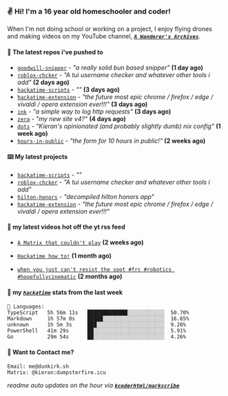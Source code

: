 ### ✌️ Hi! I'm a 16 year old homeschooler and coder!

When I'm not doing school or working on a project, I enjoy flying drones and making videos on my YouTube channel, [**_`A Wanderer's Archives`_**](https://youtube.com/@wanderer.archives).

#### 👷 The latest repos i've pushed to

- [`goodwill-snipper`](https://github.com/kcoderhtml/goodwill-snipper) - _"a really solid bun based snipper"_ **(1 day ago)**
- [`roblox-chcker`](https://github.com/kcoderhtml/roblox-chcker) - _"A tui username checker and whatever other tools i add"_ **(2 days ago)**
- [`hackatime-scripts`](https://github.com/kcoderhtml/hackatime-scripts) - _""_ **(3 days ago)**
- [`hackatime-extension`](https://github.com/kcoderhtml/hackatime-extension) - _"the future most epic chrome / firefox / edge / vivaldi / opera extension ever!!!"_ **(3 days ago)**
- [`ink`](https://github.com/kcoderhtml/ink) - _"a simple way to log http requests"_ **(3 days ago)**
- [`zera`](https://github.com/kcoderhtml/zera) - _"my new site v4?"_ **(4 days ago)**
- [`dots`](https://github.com/kcoderhtml/dots) - _"Kieran's opinionated (and probably slightly dumb) nix config"_ **(1 week ago)**
- [`hours-in-public`](https://github.com/kcoderhtml/hours-in-public) - _"the form for 10 hours in public!"_ **(2 weeks ago)**

#### ⌨️ My latest projects

- [`hackatime-scripts`](https://github.com/kcoderhtml/hackatime-scripts) - _""_
- [`roblox-chcker`](https://github.com/kcoderhtml/roblox-chcker) - _"A tui username checker and whatever other tools i add"_
- [`hilton-honors`](https://github.com/kcoderhtml/hilton-honors) - _"decompiled hilton honors app"_
- [`hackatime-extension`](https://github.com/kcoderhtml/hackatime-extension) - _"the future most epic chrome / firefox / edge / vivaldi / opera extension ever!!!"_

#### 🍿 my latest videos hot off the yt rss feed

- [`A Matrix that couldn't play`](https://www.youtube.com/watch?v=NodwjZF7uZw) **(2 weeks ago)**

- [`Hackatime how to!`](https://www.youtube.com/watch?v=eKoD9yyr1To) **(1 month ago)**

- [`when you just can't resist the spot #frc #robotics #hopefullycinematic`](https://www.youtube.com/watch?v=Y7SZ_TDleGM) **(2 months ago)**



#### 📡 my [_`hackatime`_](https://waka.hackclub.com) stats from the last week

```text
💾 Languages:
TypeScript   5h 56m 11s   █████████████░░░░░░░░░░░░  50.70%
Markdown     1h 57m 0s    █████░░░░░░░░░░░░░░░░░░░░  16.65%
unknown      1h 5m 3s     ███░░░░░░░░░░░░░░░░░░░░░░  9.26%
PowerShell   41m 29s      ██░░░░░░░░░░░░░░░░░░░░░░░  5.91%
Go           29m 54s      ██░░░░░░░░░░░░░░░░░░░░░░░  4.26%
```

#### 📮 Want to Contact me?

```text
Email: me@dunkirk.sh
Matrix: @kieran:dumpsterfire.icu
```

_readme auto updates on the hour via [**`kcoderhtml/markscribe`**](https://github.com/kcoderhtml/markscribe)_
